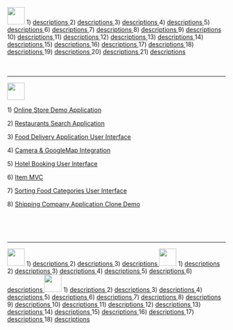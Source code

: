 <img height="40px" src="https://img.shields.io/badge/React-20232A?style=for-the-badge&logo=react&logoColor=61DAFB" />
1) <a href="https://github.com/Mishka-Sakhelashvili/React__FacebookLogin">  descriptions   </a> 
2) <a href="https://github.com/Mishka-Sakhelashvili/React__Manchester">  descriptions   </a>
3) <a href="https://github.com/Mishka-Sakhelashvili/React__Dimash__LandingPage">  descriptions   </a>
4) <a href="https://github.com/Mishka-Sakhelashvili/REACT__PlacesApp">  descriptions   </a>
5) <a href="https://github.com/Mishka-Sakhelashvili/React__Blog">  descriptions   </a>
6) <a href="https://github.com/Mishka-Sakhelashvili/React__AmazingCubeNavigation">  descriptions   </a>
7) <a href="https://github.com/Mishka-Sakhelashvili/React__Commerce.js">  descriptions   </a>
8) <a href="https://github.com/Mishka-Sakhelashvili/MongoDb__Express__React__Node__CrudOperation">  descriptions   </a>
9) <a href="https://github.com/Mishka-Sakhelashvili/React__FrontToBack">  descriptions   </a>
10) <a href="https://github.com/Mishka-Sakhelashvili/React__VoiceMan">  descriptions   </a>
11) <a href="https://github.com/Mishka-Sakhelashvili/React__Express__Socket.io__ChatApp">  descriptions   </a>
12) <a href="https://github.com/Mishka-Sakhelashvili/React__Gif">  descriptions   </a>
13) <a href="https://github.com/Mishka-Sakhelashvili/React__ChatDemo">  descriptions   </a>
14) <a href="https://github.com/Mishka-Sakhelashvili/React__Actor">  descriptions   </a>
15) <a href="https://github.com/Mishka-Sakhelashvili/React__Covd19">  descriptions   </a>
16) <a href="https://github.com/Mishka-Sakhelashvili/React__Test">  descriptions   </a>
17) <a href="https://github.com/Mishka-Sakhelashvili/React__Context">  descriptions   </a>
18) <a href="https://github.com/Mishka-Sakhelashvili/React__PostManagment">  descriptions   </a>
19) <a href="https://github.com/Mishka-Sakhelashvili/React__ToDo">  descriptions   </a>
20) <a href="https://github.com/Mishka-Sakhelashvili/React__GameApp">  descriptions   </a>
21) <a href="https://github.com/Mishka-Sakhelashvili/React__Express__PDFGenerator">  descriptions   </a>

<br />
<br />
<br />
<hr />



<img height="40px" src="https://img.shields.io/badge/React_Native-20232A?style=for-the-badge&logo=react&logoColor=61DAFB" />
<p> 1) <a href="https://github.com/Mishka-Sakhelashvili/RN__SalesAppDemo">  Online Store  Demo Application</a> </p>
<p> 2) <a href="https://github.com/Mishka-Sakhelashvili/RN__RestaurantSearch">Restaurants Search Application</a></p>
<p> 3) <a href="https://github.com/Mishka-Sakhelashvili/RN__RecipeApp">Food Delivery Application User Interface</a></p>
<p> 4) <a href="https://github.com/Mishka-Sakhelashvili/RN__Camera">Camera & GoogleMap Integration</a></p>
<p> 5) <a href="https://github.com/Mishka-Sakhelashvili/RN__Booking__UI">Hotel Booking User Interface</a></p>
<p> 6) <a href="https://github.com/Mishka-Sakhelashvili/RN__AppHouses">Item MVC</a></p>
<p> 7) <a href="https://github.com/Mishka-Sakhelashvili/RN__Delivery__UI">Sorting Food Categories User Interface</a></p>
<p> 8) <a href="https://github.com/Mishka-Sakhelashvili/RN__Express__MongoDB__CargonApp">Shipping Company Application Clone  Demo</a></p>










<br />
<br />
<br />
<hr />


<img height="40px" src="https://img.shields.io/badge/Vue.js-35495E?style=for-the-badge&logo=vue.js&logoColor=4FC08D" />
1) <a href="https://github.com/Mishka-Sakhelashvili/VUE3__DemoApp">  descriptions   </a> 
2) <a href="https://github.com/Mishka-Sakhelashvili/Vue__Manager">  descriptions   </a> 
3) <a href="https://github.com/Mishka-Sakhelashvili/VUE__MVC">  descriptions   </a> 


<img height="40px" src="https://img.shields.io/badge/Node.js-43853D?style=for-the-badge&logo=node.js&logoColor=white" />
1) <a href="https://github.com/Mishka-Sakhelashvili/Express__Ejs">  descriptions   </a> 
2) <a href="https://github.com/Mishka-Sakhelashvili/Express__Handlebars">  descriptions   </a> 
3) <a href="https://github.com/Mishka-Sakhelashvili/Express__Pug">  descriptions   </a> 
4) <a href="https://github.com/Mishka-Sakhelashvili/Express__Sequelize__CRUD">  descriptions   </a> 
5) <a href="https://github.com/Mishka-Sakhelashvili/Node__Mongo__ShopApp">  descriptions   </a> 
6) <a href="https://github.com/Mishka-Sakhelashvili/EXPRESS__RESTAPI__PlacesApp">  descriptions   </a> 



<img height="40px" src="https://img.shields.io/badge/JavaScript-F7DF1E?style=for-the-badge&logo=javascript&logoColor=black" />
1) <a href="https://github.com/Mishka-Sakhelashvili/JS__Quiz">  descriptions   </a> 
2) <a href="https://github.com/Mishka-Sakhelashvili/JQuery__FullPageScroll">  descriptions   </a>
3) <a href="https://github.com/Mishka-Sakhelashvili/JS__ConstructionCompanyWhite">  descriptions   </a>
4) <a href="https://github.com/Mishka-Sakhelashvili/JQuery__AnimatedSlider">  descriptions   </a>
5) <a href="https://github.com/Mishka-Sakhelashvili/JS__Function">  descriptions   </a>
6) <a href="https://github.com/Mishka-Sakhelashvili/JS__LocalStorage">  descriptions   </a>
7) <a href="https://github.com/Mishka-Sakhelashvili/JS__Todo">  descriptions   </a>
8) <a href="https://github.com/Mishka-Sakhelashvili/JS__AlanAi">  descriptions   </a>
9) <a href="https://github.com/Mishka-Sakhelashvili/JS__Wallet">  descriptions   </a>
10) <a href="https://github.com/Mishka-Sakhelashvili/MarkUp__Freedom">  descriptions   </a>
11) <a href="https://github.com/Mishka-Sakhelashvili/MarkUp__Hotel">  descriptions   </a>
12) <a href="https://github.com/Mishka-Sakhelashvili/MarkUp__Natours">  descriptions   </a>
13) <a href="https://github.com/Mishka-Sakhelashvili/JS__FormValidator">  descriptions   </a>
14) <a href="https://github.com/Mishka-Sakhelashvili/JS__CountDown">  descriptions   </a>
15) <a href="https://github.com/Mishka-Sakhelashvili/JS__Count">  descriptions   </a>
16) <a href="https://github.com/Mishka-Sakhelashvili/JS__InfiniteScroll">  descriptions   </a>
17) <a href="https://github.com/Mishka-Sakhelashvili/JS__Count">  descriptions   </a>
18) <a href="https://github.com/Mishka-Sakhelashvili/RN__Express__MongoDB__CargonApp">  descriptions   </a>


